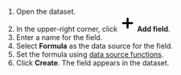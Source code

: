 1. Open the dataset.
1. In the upper-right corner, click **![image](../../../_assets/plus-sign.svg) Add field**.
1. Enter a name for the field.
1. Select **Formula** as the data source for the field.
1. Set the formula using [data source functions](../../../function-ref/all.md).
1. Click **Create**. The field appears in the dataset.

